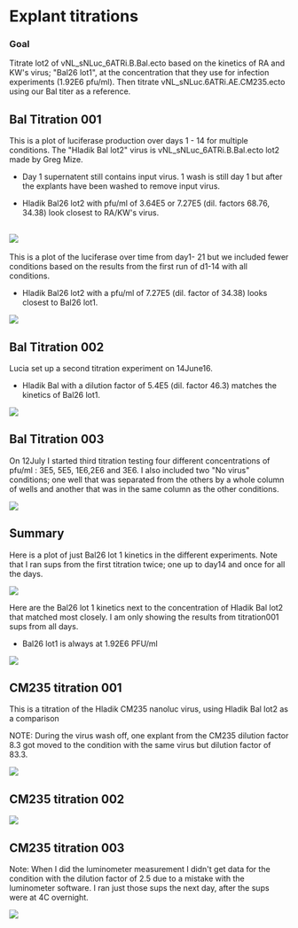 Explant titrations
================

### Goal

Titrate lot2 of vNL\_sNLuc\_6ATRi.B.Bal.ecto based on the kinetics of RA and KW's virus; "Bal26 lot1", at the concentration that they use for infection experiments (1.92E6 pfu/ml). Then titrate vNL\_sNLuc.6ATRi.AE.CM235.ecto using our Bal titer as a reference.

Bal Titration 001
-----------------

This is a plot of luciferase production over days 1 - 14 for multiple conditions. The "Hladik Bal lot2" virus is vNL\_sNLuc\_6ATRi.B.Bal.ecto lot2 made by Greg Mize.

-   Day 1 supernatent still contains input virus. 1 wash is still day 1 but after the explants have been washed to remove input virus.

-   Hladik Bal26 lot2 with pfu/ml of 3.64E5 or 7.27E5 (dil. factors 68.76, 34.38) look closest to RA/KW's virus.

![](titration_analysis_files/figure-markdown_github/unnamed-chunk-1-1.png)
--------------------------------------------------------------------------

This is a plot of the luciferase over time from day1- 21 but we included fewer conditions based on the results from the first run of d1-14 with all conditions.

-   Hladik Bal26 lot2 with a pfu/ml of 7.27E5 (dil. factor of 34.38) looks closest to Bal26 lot1.

![](titration_analysis_files/figure-markdown_github/unnamed-chunk-2-1.png)

Bal Titration 002
-----------------

Lucia set up a second titration experiment on 14June16.

-   Hladik Bal with a dilution factor of 5.4E5 (dil. factor 46.3) matches the kinetics of Bal26 lot1.

![](titration_analysis_files/figure-markdown_github/unnamed-chunk-3-1.png)

Bal Titration 003
-----------------

On 12July I started third titration testing four different concentrations of pfu/ml : 3E5, 5E5, 1E6,2E6 and 3E6. I also included two "No virus" conditions; one well that was separated from the others by a whole column of wells and another that was in the same column as the other conditions.

![](titration_analysis_files/figure-markdown_github/unnamed-chunk-4-1.png)

Summary
-------

Here is a plot of just Bal26 lot 1 kinetics in the different experiments. Note that I ran sups from the first titration twice; one up to day14 and once for all the days.

![](titration_analysis_files/figure-markdown_github/unnamed-chunk-6-1.png)

Here are the Bal26 lot 1 kinetics next to the concentration of Hladik Bal lot2 that matched most closely. I am only showing the results from titration001 sups from all days.

-   Bal26 lot1 is always at 1.92E6 PFU/ml

![](titration_analysis_files/figure-markdown_github/unnamed-chunk-7-1.png)

CM235 titration 001
-------------------

This is a titration of the Hladik CM235 nanoluc virus, using Hladik Bal lot2 as a comparison

NOTE: During the virus wash off, one explant from the CM235 dilution factor 8.3 got moved to the condition with the same virus but dilution factor of 83.3.

![](titration_analysis_files/figure-markdown_github/cm001-1.png)

CM235 titration 002
-------------------

![](titration_analysis_files/figure-markdown_github/cm002-1.png)

CM235 titration 003
-------------------

Note: When I did the luminometer measurement I didn't get data for the condition with the dilution factor of 2.5 due to a mistake with the luminometer software. I ran just those sups the next day, after the sups were at 4C overnight.

![](titration_analysis_files/figure-markdown_github/cm003-1.png)
